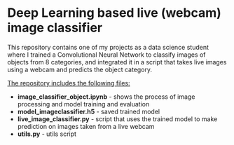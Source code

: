 # Deep Learning based live (webcam) image classifier

This repository contains one of my projects as a data science student where I trained a Convolutional Neural Network to classify images of objects from 8 categories, and integrated it in a script that takes live images using a webcam and predicts the object category.

<ins>The repository includes the following files:</ins>
* **image_classifier_object.ipynb** - shows the process of image processing and model training and evaluation
* **model_imageclassifier.h5** - saved trained model
* **live_image_classifier.py** - script that uses the trained model to make prediction on images taken from a live webcam
* **utils.py** - utils script
